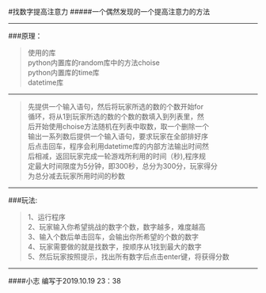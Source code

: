 #找数字提高注意力
#####一个偶然发现的一个提高注意力的方法
***
###原理：
>使用的库\
>python内置库的random库中的方法choise\
>python内置库的time库\
>datetime库
***
>先提供一个输入语句，然后将玩家所选的数的个数开始for\
>循环，将从1到玩家所选的数的个数的数填入到列表里，然\
>后开始使用choise方法随机在列表中取数，取一个删除一个\
>输出一系列数后提供一个输入语句，要求玩家在全部排好序\
>后点击回车，程序会利用datetime库的内部方法输出时间然\
>后相减，返回玩家完成一轮游戏所利用的时间（秒),程序规\
>定最大时间限度为5分钟，即300秒，总分为300分，玩家得分\
>为总分减去玩家所用时间的秒数
***
###玩法:
>1、运行程序\
>2、玩家输入你希望挑战的数字个数，数字越多，难度越高\
>3、输入个数后单击回车，会输出你所希望的个数的数字\
>4、玩家需要做的就是找数字，按顺序从1找到最大的数字\
>5、然后玩家按照提示，找出所有数字后点击enter键，将获得分数
---
####小志
编写于2019.10.19 23：38
